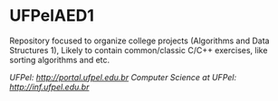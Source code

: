 **UFPelAED1**
=========

Repository focused to organize college projects (Algorithms and Data Structures 1), Likely to contain common/classic C/C++ exercises, like sorting algorithms and etc.


_UFPel: http://portal.ufpel.edu.br_
_Computer Science at UFPel: http://inf.ufpel.edu.br_